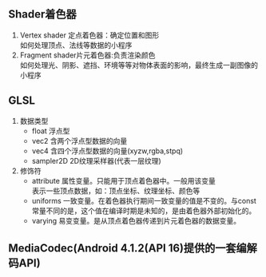 ## Shader着色器
1. Vertex shader  定点着色器：确定位置和图形  
如何处理顶点、法线等数据的小程序
2. Fragment shader片元着色器:负责渲染颜色  
如何处理光、阴影、遮挡、环境等等对物体表面的影响，最终生成一副图像的小程序
## GLSL
1. 数据类型
    - float 浮点型
    - vec2 含两个浮点型数据的向量
    - vec4 含四个浮点型数据的向量(xyzw,rgba,stpq)
    - sampler2D 2D纹理采样器(代表一层纹理)
2. 修饰符
    - attribute 属性变量。只能用于顶点着色器中。一般用该变量  
    表示一些顶点数据，如：顶点坐标、纹理坐标、颜色等
    - uniforms 一致变量。在着色器执行期间一致变量的值是不变的。与const  
    常量不同的是，这个值在编译时期是未知的，是由着色器外部初始化的。
    - varying 易变变量。是从顶点着色器传递到片元着色器的数据变量。

## MediaCodec(Android 4.1.2(API 16)提供的一套编解码API)
